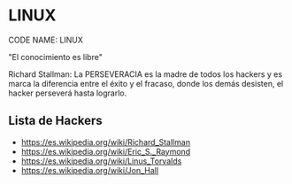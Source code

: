 # LINUX

CODE NAME: LINUX

"El conocimiento es libre"

Richard Stallman: La PERSEVERACIA es la madre de todos los hackers y es marca la diferencia entre el éxito y el fracaso, donde los demás desisten, el hacker perseverá hasta lograrlo.

Lista de Hackers
---
  * https://es.wikipedia.org/wiki/Richard_Stallman
  * https://es.wikipedia.org/wiki/Eric_S._Raymond
  * https://es.wikipedia.org/wiki/Linus_Torvalds
  * https://es.wikipedia.org/wiki/Jon_Hall
